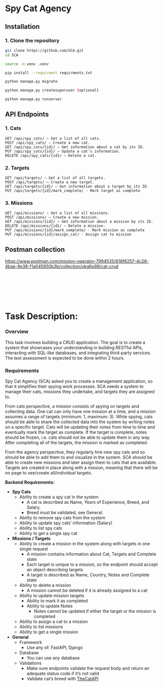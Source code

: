 # Spy Cat Agency

## Installation
### 1. Clone the repository

```bash
git clone https://github.com/SCA.git
cd SCA

source -m venv .venv

pip install --requirment requirments.txt

python manage.py migrate

python manage.py createsuperuser (optional)

python manage.py runserver
```

## API Endpoints
### 1. Cats

    GET /api/spy_cats/ — Get a list of all cats.
    POST /api/spy_cats/ — Create a new cat.
    GET /api/spy_cats/{id}/ — Get information about a cat by its ID.
    PUT /api/spy_cats/{id}/ — Update a cat's information.
    DELETE /api/spy_cats/{id}/ — Delete a cat.

### 2. Targets

    GET /api/targets/ — Get a list of all targets.
    POST /api/targets/ — Create a new target.
    GET /api/targets/{id}/ — Get information about a target by its ID.
    PUT /api/targets/{id}/mark_complete/ - Mark target as complete
    
### 3. Missions
    GET /api/missions/ — Get a list of all missions.
    POST /api/missions/ — Create a new mission.
    GET /api/missions/{id}/ — Get information about a mission by its ID.
    DELETE /api/missions/{id}/ — Delete a mission.
    PUT /api/missions/{id}/mark_complete/ - Mark mission as complete
    PUT /api/missions/{id}/assign_cat/ - Assign cat to mission



## Postman collection
https://www.postman.com/mission-operator-7994535/818f8257-4c28-4bae-9e38-f1a045950b3b/collection/okg6p99/cat-crud

<br><br><br><br><br>

# Task Description:

### Overview

This task involves building a CRUD application. The goal is to create a system that showcases your understanding in building RESTful APIs, interacting with SQL-like databases, and integrating third-party services. The test assessment is expected to be done within 2 hours.

### Requirements

Spy Cat Agency (SCA) asked you to create a management application, so that it simplifies their spying work processes. SCA needs a system to manage their cats, missions they undertake, and targets they are assigned to.

From cats perspective, a mission consists of spying on targets and collecting data. One cat can only have one mission at a time, and a mission assumes a range of targets (minimum: 1, maximum: 3). While spying, cats should be able to share the collected data into the system by writing notes on a specific target. Cats will be updating their notes from time to time and eventually mark the target as complete. If the target is complete, notes should be frozen, i.e. cats should not be able to update them in any way. After completing all of the targets, the mission is marked as completed.

From the agency perspective, they regularly hire new spy cats and so should be able to add them to and visualize in the system. SCA should be able to create new missions and later assign them to cats that are available. Targets are created in place along with a mission, meaning that there will be no page to see/create all/individual targets.

**Backend Requirements:**

- **Spy Cats**
    - Ability to create a spy cat in the system
        - A cat is described as Name, Years of Experience, Breed, and Salary.
        - Breed must be validated, see General.
    - Ability to remove spy cats from the system
    - Ability to update spy cats’ information (Salary)
    - Ability to list spy cats
    - Ability to get a single spy cat
- **Missions / Targets**
    - Ability to create a mission in the system along with targets in one single request
        - A mission contains information about Cat, Targets and Complete state
        - Each target is unique to a mission, so the endpoint should accept an object describing targets
        - A target is described as Name, Country, Notes and Complete state
    - Ability to delete a mission
        - A mission cannot be deleted if it is already assigned to a cat
    - Ability to update mission targets
        - Ability to mark it as completed
        - Ability to update Notes
            - Notes cannot be updated if either the target or the mission is completed
    - Ability to assign a cat to a mission
    - Ability to list missions
    - Ability to get a single mission
- **General**
    - Framework
        - Use any of: FastAPI, Django
    - Database
        - You can use any database
    - Validations
        - Make sure endpoints validate the request body and return an adequate status code if it’s not valid
        - Validate cat’s breed with [TheCatAPI](https://api.thecatapi.com/v1/breeds)
